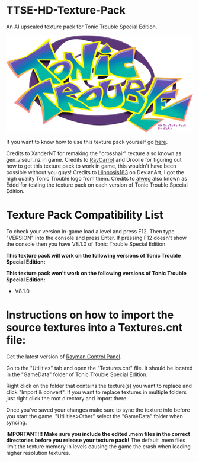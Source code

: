 # TTSE-HD-Texture-Pack
An AI upscaled texture pack for Tonic Trouble Special Edition.

![](https://github.com/TonicGaro/TTSE-HD-Texture-Pack/blob/main/TTSE%20HD%20Logo.png)

If you want to know how to use this texture pack yourself go [here](https://raymanpc.com/forum/viewtopic.php?t=74792).

Credits to XanderNT for remaking the "crosshair" texture also known as gen_viseur_nz in game. Credits to [RayCarrot](https://github.com/RayCarrot) and Droolie for figuring out how to get this texture pack to work in game, this wouldn't have been possible without you guys! Credits to [Hipnosis183](https://www.deviantart.com/hipnosis183) on DevianArt, I got the high quality Tonic Trouble logo from them. Credits to [alweg](https://github.com/alweg) also known as Eddd for testing the texture pack on each version of Tonic Trouble Special Edition.

# Texture Pack Compatibility List
To check your version in-game load a level and press F12. Then type "VERSION" into the console and press Enter. If pressing F12 doesn't show the console then you have V8.1.0 of Tonic Trouble Special Edition.

**This texture pack will work on the following versions of Tonic Trouble Special Edition:**

**This texture pack won't work on the following versions of Tonic Trouble Special Edition:**

* V8.1.0

# Instructions on how to import the source textures into a Textures.cnt file:
Get the latest version of [Rayman Control Panel](https://github.com/RayCarrot/RayCarrot.RCP.Metro/releases).

Go to the "Utilities" tab and open the "Textures.cnt" file. It should be located in the "GameData" folder of Tonic Trouble Special Edition.

Right click on the folder that contains the texture(s) you want to replace and click "Import & convert". If you want to replace textures in multiple folders just right click the root directory and import there. 

Once you've saved your changes make sure to sync the texture info before you start the game. "Utilities>Other" select the "GameData" folder when syncing.

**IMPORTANT!!! Make sure you include the edited .mem files in the correct directories before you release your texture pack!** The default .mem files limit the texture memory in levels causing the game the crash when loading higher resolution textures.
